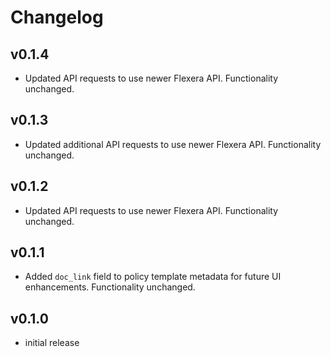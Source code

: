 # Changelog

## v0.1.4

- Updated API requests to use newer Flexera API. Functionality unchanged.

## v0.1.3

- Updated additional API requests to use newer Flexera API. Functionality unchanged.

## v0.1.2

- Updated API requests to use newer Flexera API. Functionality unchanged.

## v0.1.1

- Added `doc_link` field to policy template metadata for future UI enhancements. Functionality unchanged.

## v0.1.0

- initial release
